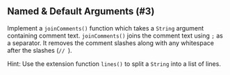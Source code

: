 ## Named & Default Arguments (#3)

Implement a `joinComments()` function which takes a `String` argument
containing comment text. `joinComments()` joins the comment text using `;` as a
separator. It removes the comment slashes along with any whitespace after the
slashes (`// `).

Hint: Use the extension function `lines()` to split a `String` into a list of
lines.